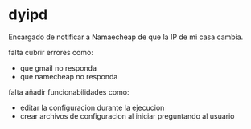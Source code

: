# dyipd

Encargado de notificar a Namaecheap de que la IP de mi casa cambia.

falta cubrir errores como:
- que gmail no responda
- que namecheap no responda

falta añadir funcionabilidades como:
- editar la configuracion durante la ejecucion
- crear archivos de configuracion al iniciar preguntando al usuario
